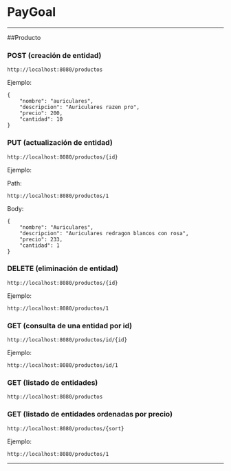 # PayGoal
---------------------------

##Producto

### POST (creación de entidad)
	http://localhost:8080/productos

Ejemplo:

    {
        "nombre": "auriculares",
        "descripcion": "Auriculares razen pro",
        "precio": 200,
        "cantidad": 10
    }

### PUT (actualización de entidad)

	http://localhost:8080/productos/{id}

Ejemplo:

Path:

    http://localhost:8080/productos/1


Body:

    {
        "nombre": "Auriculares",
        "descripcion": "Auriculares redragon blancos con rosa",
        "precio": 233,
        "cantidad": 1
    }

### DELETE (eliminación de entidad)

	http://localhost:8080/productos/{id}

Ejemplo:

    http://localhost:8080/productos/1

### GET (consulta de una entidad por id)

	http://localhost:8080/productos/id/{id}

Ejemplo:

    http://localhost:8080/productos/id/1

### GET (listado de entidades)

	http://localhost:8080/productos

### GET (listado de entidades ordenadas por precio)

	http://localhost:8080/productos/{sort}
  
  Ejemplo:

    http://localhost:8080/productos/1
---------------------------

